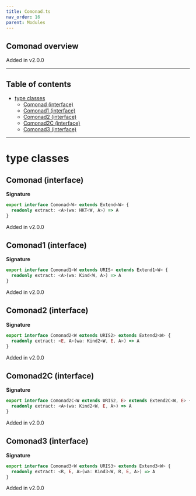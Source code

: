 ```yaml
---
title: Comonad.ts
nav_order: 16
parent: Modules
---
```


## Comonad overview

Added in v2.0.0

---

<h2 class="text-delta">Table of contents</h2>

- [type classes](#type-classes)
  - [Comonad (interface)](#comonad-interface)
  - [Comonad1 (interface)](#comonad1-interface)
  - [Comonad2 (interface)](#comonad2-interface)
  - [Comonad2C (interface)](#comonad2c-interface)
  - [Comonad3 (interface)](#comonad3-interface)

---

# type classes

## Comonad (interface)

**Signature**

```ts
export interface Comonad<W> extends Extend<W> {
  readonly extract: <A>(wa: HKT<W, A>) => A
}
```

Added in v2.0.0

## Comonad1 (interface)

**Signature**

```ts
export interface Comonad1<W extends URIS> extends Extend1<W> {
  readonly extract: <A>(wa: Kind<W, A>) => A
}
```

Added in v2.0.0

## Comonad2 (interface)

**Signature**

```ts
export interface Comonad2<W extends URIS2> extends Extend2<W> {
  readonly extract: <E, A>(wa: Kind2<W, E, A>) => A
}
```

Added in v2.0.0

## Comonad2C (interface)

**Signature**

```ts
export interface Comonad2C<W extends URIS2, E> extends Extend2C<W, E> {
  readonly extract: <A>(wa: Kind2<W, E, A>) => A
}
```

Added in v2.0.0

## Comonad3 (interface)

**Signature**

```ts
export interface Comonad3<W extends URIS3> extends Extend3<W> {
  readonly extract: <R, E, A>(wa: Kind3<W, R, E, A>) => A
}
```

Added in v2.0.0
